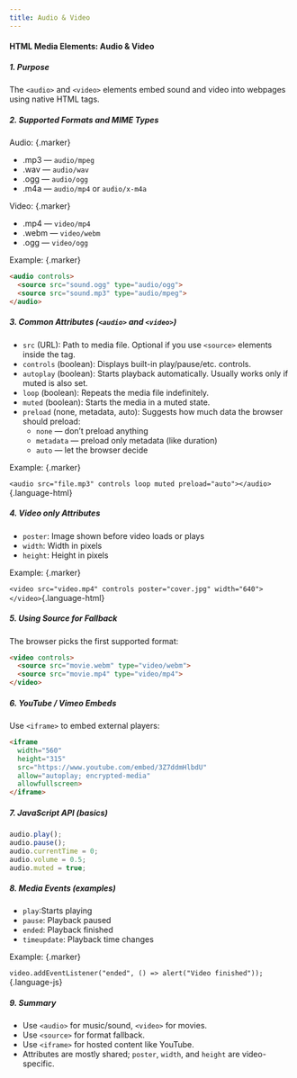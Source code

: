 ```yaml
---
title: Audio & Video
---
```


#### HTML Media Elements: Audio & Video

##### 1. Purpose

The `<audio>` and `<video>` elements embed sound and video into webpages using native HTML tags.

##### 2. Supported Formats and MIME Types

Audio: {.marker}  

- .mp3 — `audio/mpeg`  
- .wav — `audio/wav`  
- .ogg — `audio/ogg`  
- .m4a — `audio/mp4` or `audio/x-m4a`

Video: {.marker}  

- .mp4 — `video/mp4`  
- .webm — `video/webm`  
- .ogg — `video/ogg`

Example: {.marker}  

```html
<audio controls>
  <source src="sound.ogg" type="audio/ogg">
  <source src="sound.mp3" type="audio/mpeg">
</audio>
```

##### 3. Common Attributes (`<audio>` and `<video>`)

- `src` (URL): Path to media file. Optional if you use `<source>` elements inside the tag.
- `controls` (boolean): Displays built-in play/pause/etc. controls.
- `autoplay` (boolean): Starts playback automatically. Usually works only if muted is also set.
- `loop` (boolean): Repeats the media file indefinitely.
- `muted` (boolean): Starts the media in a muted state.
- `preload` (none, metadata, auto): Suggests how much data the browser should preload:
    - `none` — don’t preload anything
    - `metadata` — preload only metadata (like duration)
    - `auto` — let the browser decide

Example: {.marker}  

`<audio src="file.mp3" controls loop muted preload="auto"></audio>`{.language-html}

##### 4. Video only Attributes

- `poster`: Image shown before video loads or plays
- `width`: Width in pixels
- `height`: Height in pixels

Example: {.marker}  

`<video src="video.mp4" controls poster="cover.jpg" width="640"></video>`{.language-html}

##### 5. Using Source for Fallback

The browser picks the first supported format:

```html
<video controls>
  <source src="movie.webm" type="video/webm">
  <source src="movie.mp4" type="video/mp4">
</video>
```

##### 6. YouTube / Vimeo Embeds

Use `<iframe>` to embed external players:

```html
<iframe
  width="560"
  height="315"
  src="https://www.youtube.com/embed/3Z7ddmHlbdU"
  allow="autoplay; encrypted-media"
  allowfullscreen>
</iframe>
```

##### 7. JavaScript API (basics)

```js
audio.play();
audio.pause();
audio.currentTime = 0;
audio.volume = 0.5;
audio.muted = true;
```

##### 8. Media Events (examples)

- `play`:Starts playing
- `pause`: Playback paused
- `ended`: Playback finished
- `timeupdate`: Playback time changes

Example: {.marker}  

`video.addEventListener("ended", () => alert("Video finished"));`{.language-js}


##### 9. Summary

- Use `<audio>` for music/sound, `<video>` for movies.  
- Use `<source>` for format fallback.  
- Use `<iframe>` for hosted content like YouTube.  
- Attributes are mostly shared; `poster`, `width`, and `height` are video-specific.